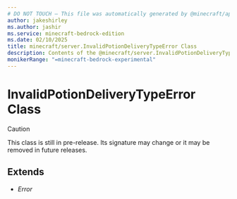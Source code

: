 ```yaml
---
# DO NOT TOUCH — This file was automatically generated by @minecraft/api-docs-generator, to report problems file an issue at https://github.com/Mojang/minecraft-scripting-libraries
author: jakeshirley
ms.author: jashir
ms.service: minecraft-bedrock-edition
ms.date: 02/10/2025
title: minecraft/server.InvalidPotionDeliveryTypeError Class
description: Contents of the @minecraft/server.InvalidPotionDeliveryTypeError class.
monikerRange: "=minecraft-bedrock-experimental"
---
```

# InvalidPotionDeliveryTypeError Class

> [!CAUTION]
> This class is still in pre-release.  Its signature may change or it may be removed in future releases.

## Extends
- *Error*
